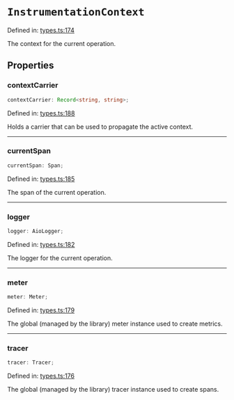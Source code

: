 # `InstrumentationContext`

Defined in: [types.ts:174](https://github.com/adobe/aio-lib-telemetry/blob/ff54ba0c9f0266286f4859c4aab049b808a70c73/source/types.ts#L174)

The context for the current operation.

## Properties

### contextCarrier

```ts
contextCarrier: Record<string, string>;
```

Defined in: [types.ts:188](https://github.com/adobe/aio-lib-telemetry/blob/ff54ba0c9f0266286f4859c4aab049b808a70c73/source/types.ts#L188)

Holds a carrier that can be used to propagate the active context.

---

### currentSpan

```ts
currentSpan: Span;
```

Defined in: [types.ts:185](https://github.com/adobe/aio-lib-telemetry/blob/ff54ba0c9f0266286f4859c4aab049b808a70c73/source/types.ts#L185)

The span of the current operation.

---

### logger

```ts
logger: AioLogger;
```

Defined in: [types.ts:182](https://github.com/adobe/aio-lib-telemetry/blob/ff54ba0c9f0266286f4859c4aab049b808a70c73/source/types.ts#L182)

The logger for the current operation.

---

### meter

```ts
meter: Meter;
```

Defined in: [types.ts:179](https://github.com/adobe/aio-lib-telemetry/blob/ff54ba0c9f0266286f4859c4aab049b808a70c73/source/types.ts#L179)

The global (managed by the library) meter instance used to create metrics.

---

### tracer

```ts
tracer: Tracer;
```

Defined in: [types.ts:176](https://github.com/adobe/aio-lib-telemetry/blob/ff54ba0c9f0266286f4859c4aab049b808a70c73/source/types.ts#L176)

The global (managed by the library) tracer instance used to create spans.
